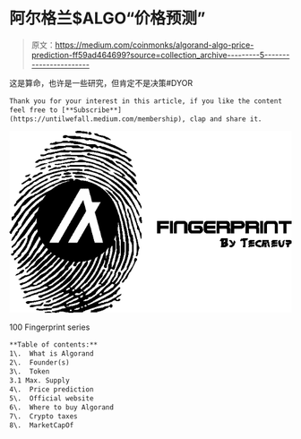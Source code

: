 # 阿尔格兰$ALGO“价格预测”

> 原文：<https://medium.com/coinmonks/algorand-algo-price-prediction-ff59ad464699?source=collection_archive---------5----------------------->

这是算命，也许是一些研究，但肯定不是决策#DYOR

```
Thank you for your interest in this article, if you like the content feel free to [**Subscribe**](https://untilwefall.medium.com/membership), clap and share it.
```

![](img/28115a11ba25e683d638e5cd3b199d37.png)

100 Fingerprint series

```
**Table of contents:** 
1\.  What is Algorand
2\.  Founder(s)
3\.  Token 
3.1 Max. Supply 
4\.  Price prediction
5\.  Official website
6\.  Where to buy Algorand
7\.  Crypto taxes
8\.  MarketCapOf
```